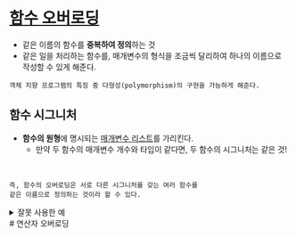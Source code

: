 # [함수 오버로딩](https://www.tcpschool.com/cpp/cpp_cppFunction_overloading)
- 같은 이름의 함수를 **중복하여 정의**하는 것
- 같은 일을 처리하는 함수를, 매개변수의 형식을 조금씩 달리하여 하나의 이름으로 작성할 수 있게 해준다.
```plaintext
객체 지향 프로그램의 특징 중 다형성(polymorphism)의 구현을 가능하게 해준다.
```
## 함수 시그니처
- **함수의 원형**에 명시되는 <u>매개변수 리스트</u>를 가리킨다.
    - 만약 두 함수의 매개변수 개수와 타입이 같다면, 두 함수의 시그니처는 같은 것!
<br>

```plaintext
즉, 함수의 오버로딩은 서로 다른 시그니처를 갖는 여러 함수를
같은 이름으로 정의하는 것이라 할 수 있다.
```
<details><summary>잘못 사용한 예</summary>
<div markdown="1">

```cpp
void Shift(int, int);
void Shift(int, int, int);
void Shift(int, int, int, int);

int main(){
    Shift(1, 2);
    Shift(1, 2, 3);
    Shift(1, 2, 3, 4);

    return 0;
}
```
```plaintext
// OUTPUT
2, 1
2, 3, 1
2, 3, 4, 1
```
</div></details>
# 연산자 오버로딩

